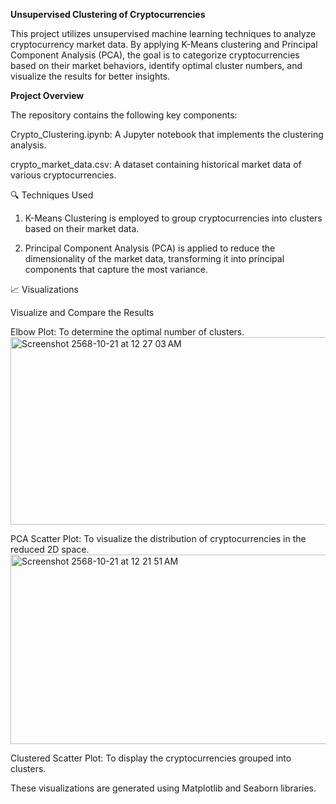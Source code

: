 **Unsupervised Clustering of Cryptocurrencies**

This project utilizes unsupervised machine learning techniques to analyze cryptocurrency market data. By applying K-Means clustering and Principal Component Analysis (PCA), the goal is to categorize cryptocurrencies based on their market behaviors, identify optimal cluster numbers, and visualize the results for better insights.

**Project Overview**

The repository contains the following key components:

Crypto_Clustering.ipynb: A Jupyter notebook that implements the clustering analysis.

crypto_market_data.csv: A dataset containing historical market data of various cryptocurrencies.

🔍 Techniques Used
1. K-Means Clustering is employed to group cryptocurrencies into clusters based on their market data.

2. Principal Component Analysis (PCA) is applied to reduce the dimensionality of the market data, transforming it into principal components that capture the most variance. 

📈 Visualizations

Visualize and Compare the Results

Elbow Plot: To determine the optimal number of clusters.
<img width="1402" height="300" alt="Screenshot 2568-10-21 at 12 27 03 AM" src="https://github.com/user-attachments/assets/197065e0-a9c9-466f-9c0c-c7e156d7838f" />

PCA Scatter Plot: To visualize the distribution of cryptocurrencies in the reduced 2D space.
<img width="705" height="303" alt="Screenshot 2568-10-21 at 12 21 51 AM" src="https://github.com/user-attachments/assets/80e73f95-db66-4f8e-b0a3-62eed464fc20" />

Clustered Scatter Plot: To display the cryptocurrencies grouped into clusters.

These visualizations are generated using Matplotlib and Seaborn libraries.
